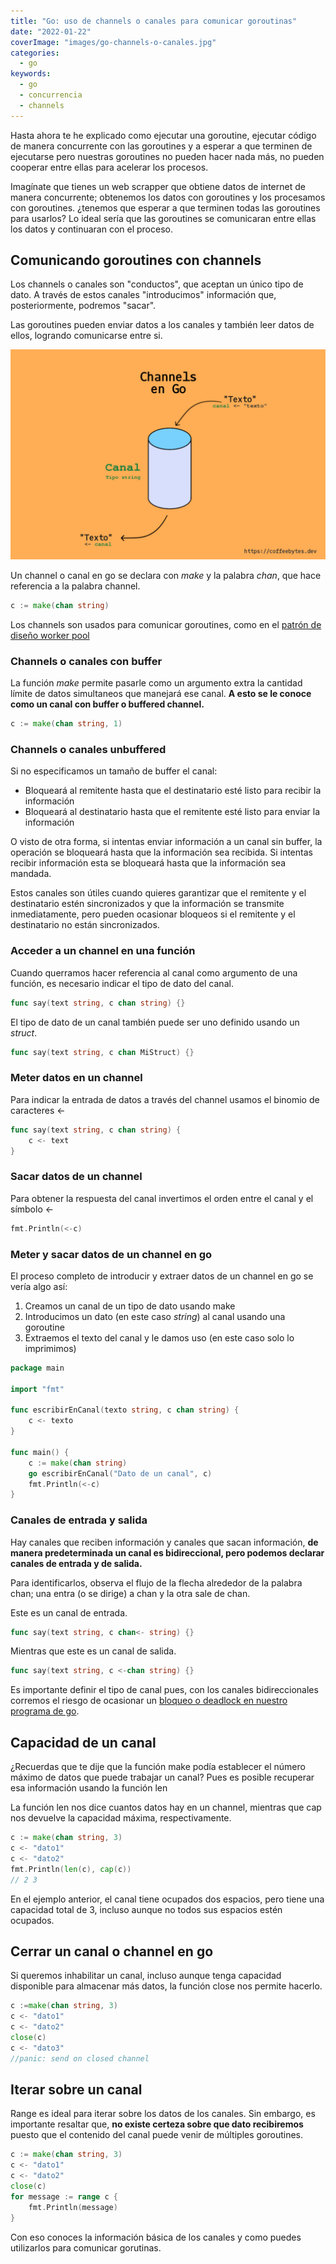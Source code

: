 ```yaml
---
title: "Go: uso de channels o canales para comunicar goroutinas"
date: "2022-01-22"
coverImage: "images/go-channels-o-canales.jpg"
categories:
  - go
keywords:
  - go
  - concurrencia
  - channels
---
```


Hasta ahora te he explicado como ejecutar una goroutine, ejecutar código de
manera concurrente con las goroutines y a esperar a que terminen de ejecutarse
pero nuestras goroutines no pueden hacer nada más, no pueden cooperar entre
ellas para acelerar los procesos.

Imagínate que tienes un web scrapper que obtiene datos de internet de manera
concurrente; obtenemos los datos con goroutines y los procesamos con goroutines.
¿tenemos que esperar a que terminen todas las goroutines para usarlos? Lo ideal
sería que las goroutines se comunicaran entre ellas los datos y continuaran con
el proceso.

## Comunicando goroutines con channels

Los channels o canales son "conductos", que aceptan un único tipo de dato. A
través de estos canales "introducimos" información que, posteriormente, podremos
"sacar".

Las goroutines pueden enviar datos a los canales y también leer datos de ellos,
logrando comunicarse entre si.

![Esquema del funcionamiento de un channel en go](images/channels-en-go.jpg
"Esquema básico del funcionamiento de los channels o canales en Go")


Un channel o canal en go se declara con *make* y la palabra *chan*, que hace
referencia a la palabra channel.

```go
c := make(chan string)
```

Los channels son usados para comunicar goroutines, como en el [patrón de diseño worker pool](/explicacion-del-patron-de-diseno-worker-pool/)

### Channels o canales con buffer

La función *make* permite pasarle como un argumento extra la cantidad límite de
datos simultaneos que manejará ese canal. **A esto se le conoce como un canal
con buffer o buffered channel.**

```go
c := make(chan string, 1)
```

### Channels o canales unbuffered

Si no especificamos un tamaño de buffer el canal:

- Bloqueará al remitente hasta que el destinatario esté listo para recibir la información
- Bloqueará al destinatario hasta que el remitente esté listo para enviar la información

O visto de otra forma, si intentas enviar información a un canal sin buffer, la operación se bloqueará  hasta que la información sea recibida. Si intentas recibir información esta se bloqueará hasta que la información sea mandada.

Estos canales son útiles cuando quieres garantizar que el remitente y el destinatario estén sincronizados y que la información se transmite inmediatamente, pero pueden ocasionar bloqueos si el remitente y el destinatario no están sincronizados.

### Acceder a un channel en una función

Cuando querramos hacer referencia al canal como argumento de una función, es
necesario indicar el tipo de dato del canal.

```go
func say(text string, c chan string) {}
```

El tipo de dato de un canal también puede ser uno definido usando un _struct_.

```go
func say(text string, c chan MiStruct) {}
```

### Meter datos en un channel

Para indicar la entrada de datos a través del channel usamos el binomio de caracteres <-

```go
func say(text string, c chan string) {
    c <- text
}
```

### Sacar datos de un channel

Para obtener la respuesta del canal invertimos el orden entre el canal y el
símbolo <-

```go
fmt.Println(<-c)
```

### Meter y sacar datos de un channel en go

El proceso completo de introducir y extraer datos de un channel en go se vería
algo así:

1. Creamos un canal de un tipo de dato usando make
2. Introducimos un dato (en este caso _string_) al canal usando una
   goroutine
3. Extraemos el texto del canal y le damos uso (en este caso solo lo imprimimos)

```go
package main

import "fmt"

func escribirEnCanal(texto string, c chan string) {
	c <- texto
}

func main() {
	c := make(chan string)
	go escribirEnCanal("Dato de un canal", c)
	fmt.Println(<-c)
}
```

### Canales de entrada y salida

Hay canales que reciben información y canales que sacan información, **de manera
predeterminada un canal es bidireccional, pero podemos declarar canales de
entrada y de salida.**

Para identificarlos, observa el flujo de la flecha alrededor de la palabra chan;
una entra (o se dirige) a chan y la otra sale de chan.

Este es un canal de entrada.

```go
func say(text string, c chan<- string) {}
```

Mientras que este es un canal de salida.

```go
func say(text string, c <-chan string) {}
```

Es importante definir el tipo de canal pues, con los canales bidireccionales
corremos el riesgo de ocasionar un [bloqueo o deadlock en nuestro programa de go](/go-channels-entendiendo-los-deadlocks-o-puntos-muertos/).

## Capacidad de un canal

¿Recuerdas que te dije que la función make podía establecer el número máximo de
datos que puede trabajar un canal? Pues es posible recuperar esa información usando la función len

La función len nos dice cuantos datos hay en un channel, mientras que cap nos devuelve la
capacidad máxima, respectivamente.

```go
c := make(chan string, 3)
c <- "dato1"
c <- "dato2"
fmt.Println(len(c), cap(c))
// 2 3
```

En el ejemplo anterior, el canal tiene ocupados dos espacios, pero tiene una capacidad total de 3, incluso aunque no todos sus espacios estén ocupados.

## Cerrar un canal o channel en go

Si queremos inhabilitar un canal, incluso aunque tenga capacidad disponible para
almacenar más datos, la función close nos permite hacerlo.

```go
c :=make(chan string, 3) 
c <- "dato1" 
c <- "dato2" 
close(c)
c <- "dato3"
//panic: send on closed channel
```

## Iterar sobre un canal

Range es ideal para iterar sobre los datos de los canales. Sin embargo, es importante resaltar que, **no
existe certeza sobre que dato recibiremos** puesto que el contenido del canal
puede venir de múltiples goroutines.

```go
c := make(chan string, 3)
c <- "dato1"
c <- "dato2"
close(c)
for message := range c {
	fmt.Println(message)
}
```

Con eso conoces la información básica de los canales y como puedes utilizarlos para comunicar gorutinas.
